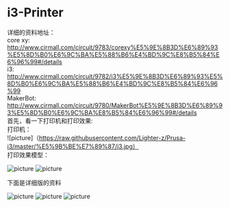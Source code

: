 # i3-Printer
详细的资料地址：        
core xy:            
http://www.cirmall.com/circuit/9783/corexy%E5%9E%8B3D%E6%89%93%E5%8D%B0%E6%9C%BA%E5%88%B6%E4%BD%9C%E8%B5%84%E6%96%99#/details         
i3: 
http://www.cirmall.com/circuit/9782/i3%E5%9E%8B3D%E6%89%93%E5%8D%B0%E6%9C%BA%E5%88%B6%E4%BD%9C%E8%B5%84%E6%96%99                   
MakerBot:       
http://www.cirmall.com/circuit/9780/MakerBot%E5%9E%8B3D%E6%89%93%E5%8D%B0%E6%9C%BA%E8%B5%84%E6%96%99#/details               
首先，看一下打印机和打印效果:           
打印机：            
![picture]（https://raw.githubusercontent.com/Lighter-z/Prusa-i3/master/%E5%9B%BE%E7%89%87/i3.jpg）       
打印效果模型： 

![picture](https://github.com/Lighter-z/i3-Printer/blob/master/%E5%9B%BE%E7%89%87/%E6%A8%A1%E5%9E%8B1.jpg)
![picture](https://github.com/Lighter-z/i3-Printer/blob/master/%E5%9B%BE%E7%89%87/%E6%A8%A1%E5%9E%8B2.jpg)

下面是详细版的资料 

![picture](https://github.com/Lighter-z/i3-Printer/blob/master/%E5%9B%BE%E7%89%87/i3%E8%B5%84%E6%96%99.png)
![picture](https://github.com/Lighter-z/i3-Printer/blob/master/%E5%9B%BE%E7%89%87/%E8%BE%85%E5%8A%A92.png)
![picture](https://github.com/Lighter-z/i3-Printer/blob/master/%E5%9B%BE%E7%89%87/%E8%BE%85%E5%8A%A91.png)

